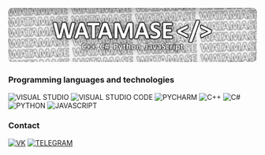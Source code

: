![HEADER](https://github.com/watamase/watamase/blob/main/Data/Header.png)

### Programming languages and technologies
![VISUAL STUDIO](https://img.shields.io/badge/VISUAL_STUDIO-000000?style=for-the-badge&logo=visualstudio&logoColor=ffffff)
![VISUAL STUDIO CODE](https://img.shields.io/badge/VISUAL_STUDIO_CODE-000000?style=for-the-badge&logo=visualstudiocode&logoColor=ffffff)
![PYCHARM](https://img.shields.io/badge/PYCHARM-000000?style=for-the-badge&logo=pycharm&logoColor=ffffff)
![C++](https://img.shields.io/badge/C++-000000?style=for-the-badge&logo=c%2b%2b&logoColor=ffffff)
![C#](https://img.shields.io/badge/C%23-000000?style=for-the-badge&logo=csharp&logoColor=ffffff)
![PYTHON](https://img.shields.io/badge/PYTHON-000000?style=for-the-badge&logo=python&logoColor=ffffff)
![JAVASCRIPT](https://img.shields.io/badge/JAVASCRIPT-000000?style=for-the-badge&logo=javascript&logoColor=ffffff)

### Contact
[![VK](https://img.shields.io/badge/ВКОНТАКТЕ-000000?style=for-the-badge&logo=vk&logoColor=ffffff)](https://vk.com/watamase/)
[![TELEGRAM](https://img.shields.io/badge/TELEGRAM-000000?style=for-the-badge&logo=telegram&logoColor=ffffff)](https://t.me/WatamasePublic/)
